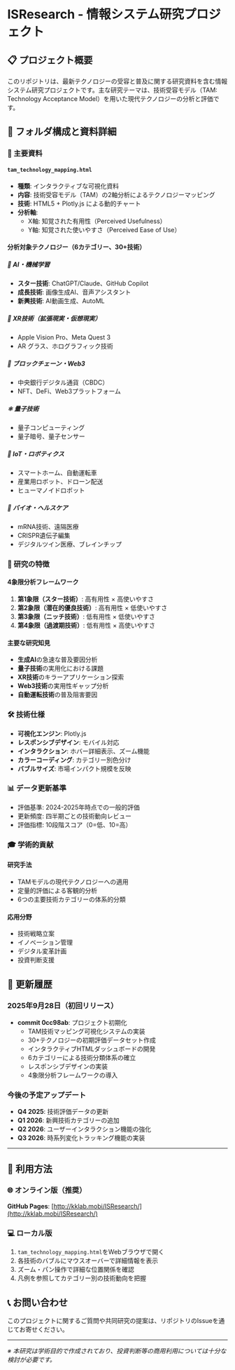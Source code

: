 # ISResearch - 情報システム研究プロジェクト

## 📋 プロジェクト概要

このリポジトリは、最新テクノロジーの受容と普及に関する研究資料を含む情報システム研究プロジェクトです。主な研究テーマは、技術受容モデル（TAM: Technology Acceptance Model）を用いた現代テクノロジーの分析と評価です。

## 📁 フォルダ構成と資料詳細

### 📄 主要資料

#### `tam_technology_mapping.html`
- **種類**: インタラクティブな可視化資料
- **内容**: 技術受容モデル（TAM）の2軸分析によるテクノロジーマッピング
- **技術**: HTML5 + Plotly.js による動的チャート
- **分析軸**:
  - X軸: 知覚された有用性（Perceived Usefulness）
  - Y軸: 知覚された使いやすさ（Perceived Ease of Use）

#### 分析対象テクノロジー（6カテゴリー、30+技術）

##### 🤖 AI・機械学習
- **スター技術**: ChatGPT/Claude、GitHub Copilot
- **成長技術**: 画像生成AI、音声アシスタント
- **新興技術**: AI動画生成、AutoML

##### 🥽 XR技術（拡張現実・仮想現実）
- Apple Vision Pro、Meta Quest 3
- AR グラス、ホログラフィック技術

##### 🔗 ブロックチェーン・Web3
- 中央銀行デジタル通貨（CBDC）
- NFT、DeFi、Web3プラットフォーム

##### ⚛️ 量子技術
- 量子コンピューティング
- 量子暗号、量子センサー

##### 🤖 IoT・ロボティクス
- スマートホーム、自動運転車
- 産業用ロボット、ドローン配送
- ヒューマノイドロボット

##### 🧬 バイオ・ヘルスケア
- mRNA技術、遠隔医療
- CRISPR遺伝子編集
- デジタルツイン医療、ブレインチップ

### 🎯 研究の特徴

#### 4象限分析フレームワーク
1. **第1象限（スター技術）**: 高有用性 × 高使いやすさ
2. **第2象限（潜在的優良技術）**: 高有用性 × 低使いやすさ
3. **第3象限（ニッチ技術）**: 低有用性 × 低使いやすさ
4. **第4象限（過渡期技術）**: 低有用性 × 高使いやすさ

#### 主要な研究知見
- **生成AI**の急速な普及要因分析
- **量子技術**の実用化における課題
- **XR技術**のキラーアプリケーション探索
- **Web3技術**の実用性ギャップ分析
- **自動運転技術**の普及阻害要因

### 🛠️ 技術仕様

- **可視化エンジン**: Plotly.js
- **レスポンシブデザイン**: モバイル対応
- **インタラクション**: ホバー詳細表示、ズーム機能
- **カラーコーディング**: カテゴリー別色分け
- **バブルサイズ**: 市場インパクト規模を反映

### 📊 データ更新基準

- 評価基準: 2024-2025年時点での一般的評価
- 更新頻度: 四半期ごとの技術動向レビュー
- 評価指標: 10段階スコア（0=低、10=高）

### 🎓 学術的貢献

#### 研究手法
- TAMモデルの現代テクノロジーへの適用
- 定量的評価による客観的分析
- 6つの主要技術カテゴリーの体系的分類

#### 応用分野
- 技術戦略立案
- イノベーション管理
- デジタル変革計画
- 投資判断支援

## 🔄 更新履歴

### 2025年9月28日（初回リリース）
- **commit 0cc98ab**: プロジェクト初期化
  - TAM技術マッピング可視化システムの実装
  - 30+テクノロジーの初期評価データセット作成
  - インタラクティブHTMLダッシュボードの開発
  - 6カテゴリーによる技術分類体系の確立
  - レスポンシブデザインの実装
  - 4象限分析フレームワークの導入

### 今後の予定アップデート
- **Q4 2025**: 技術評価データの更新
- **Q1 2026**: 新興技術カテゴリーの追加
- **Q2 2026**: ユーザーインタラクション機能の強化
- **Q3 2026**: 時系列変化トラッキング機能の実装

---

## 📝 利用方法

### 🌐 オンライン版（推奨）
**GitHub Pages**: [http://kklab.mobi/ISResearch/](http://kklab.mobi/ISResearch/)

### 💻 ローカル版
1. `tam_technology_mapping.html`をWebブラウザで開く
2. 各技術のバブルにマウスオーバーで詳細情報を表示
3. ズーム・パン操作で詳細な位置関係を確認
4. 凡例を参照してカテゴリー別の技術動向を把握

## 📞 お問い合わせ

このプロジェクトに関するご質問や共同研究の提案は、リポジトリのIssueを通じてお寄せください。

---

*※ 本研究は学術目的で作成されており、投資判断等の商用利用については十分な検討が必要です。*